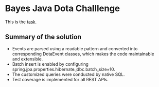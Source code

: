 # Bayes Java Dota Challlenge

This is the [task](TASK.md).

## Summary of the solution
* Events are parsed using a readable pattern and converted into corresponding DotaEvent classes, which makes the code maintainable and extensible.
* Batch insert is enabled by configuring spring.jpa.properties.hibernate.jdbc.batch_size=10.
* The customized queries were conducted by native SQL. 
* Test coverage is implemented for all REST APIs.
